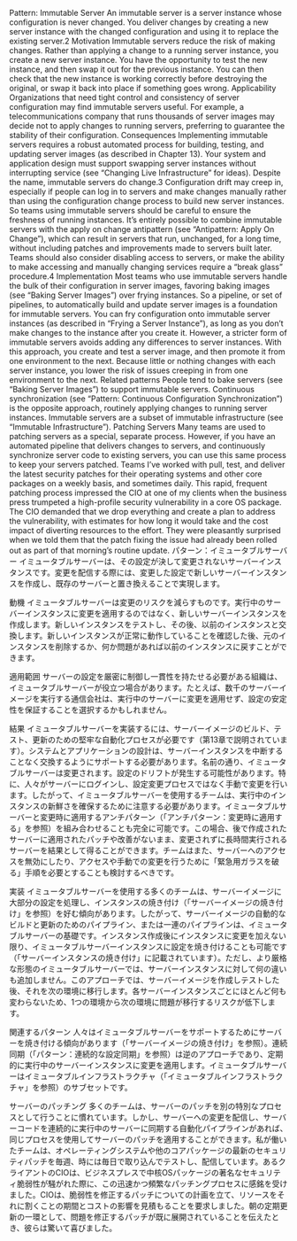 Pattern: Immutable Server An immutable server is a server instance whose configuration is never changed. You deliver changes by creating a new server instance with the changed configuration and using it to replace the existing server.2 Motivation Immutable servers reduce the risk of making changes. Rather than applying a change to a running server instance, you create a new server instance. You have the opportunity to test the new instance, and then swap it out for the previous instance. You can then check that the new instance is working correctly before destroying the original, or swap it back into place if something goes wrong. Applicability Organizations that need tight control and consistency of server configuration may find immutable servers useful. For example, a telecommunications company that runs thousands of server images may decide not to apply changes to running servers, preferring to guarantee the stability of their configuration. Consequences Implementing immutable servers requires a robust automated process for building, testing, and updating server images (as described in Chapter 13). Your system and application design must support swapping server instances without interrupting service (see “Changing Live Infrastructure” for ideas). Despite the name, immutable servers do change.3 Configuration drift may creep in, especially if people can log in to servers and make changes manually rather than using the configuration change process to build new server instances. So teams using immutable servers should be careful to ensure the freshness of running instances. It’s entirely possible to combine immutable servers with the apply on change antipattern (see “Antipattern: Apply On Change”), which can result in servers that run, unchanged, for a
long time, without including patches and improvements made to servers built later. Teams should also consider disabling access to servers, or make the ability to make accessing and manually changing services require a “break glass” procedure.4 Implementation Most teams who use immutable servers handle the bulk of their configuration in server images, favoring baking images (see “Baking Server Images”) over frying instances. So a pipeline, or set of pipelines, to automatically build and update server images is a foundation for immutable servers. You can fry configuration onto immutable server instances (as described in “Frying a Server Instance”), as long as you don’t make changes to the instance after you create it. However, a stricter form of immutable servers avoids adding any differences to server instances. With this approach, you create and test a server image, and then promote it from one environment to the next. Because little or nothing changes with each server instance, you lower the risk of issues creeping in from one environment to the next. Related patterns People tend to bake servers (see “Baking Server Images”) to support immutable servers. Continuous synchronization (see “Pattern: Continuous Configuration Synchronization”) is the opposite approach, routinely applying changes to running server instances. Immutable servers are a subset of immutable infrastructure (see “Immutable Infrastructure”). Patching Servers Many teams are used to patching servers as a special, separate process. However, if you have an automated pipeline that delivers changes to servers, and continuously synchronize server code to existing servers, you can use this same process to keep your servers patched. Teams I’ve worked with pull, test, and deliver the latest security patches for their operating systems and other core packages on a weekly basis, and sometimes daily. This rapid, frequent patching process impressed the CIO at one of my clients when the business press trumpeted a high-profile security vulnerability in a core OS package. The CIO demanded that we drop everything and create a plan to address the vulnerability, with estimates for how long it would take and the cost impact of diverting resources to the effort. They were pleasantly surprised when we told them that the patch fixing the issue had already been rolled out as part of that morning’s routine update.
パターン：イミュータブルサーバー
イミュータブルサーバーは、その設定が決して変更されないサーバーインスタンスです。変更を配信する際には、変更した設定で新しいサーバーインスタンスを作成し、既存のサーバーと置き換えることで実現します。

動機
イミュータブルサーバーは変更のリスクを減らすものです。実行中のサーバーインスタンスに変更を適用するのではなく、新しいサーバーインスタンスを作成します。新しいインスタンスをテストし、その後、以前のインスタンスと交換します。新しいインスタンスが正常に動作していることを確認した後、元のインスタンスを削除するか、何か問題があれば以前のインスタンスに戻すことができます。

適用範囲
サーバーの設定を厳密に制御し一貫性を持たせる必要がある組織は、イミュータブルサーバーが役立つ場合があります。たとえば、数千のサーバーイメージを実行する通信会社は、実行中のサーバーに変更を適用せず、設定の安定性を保証することを選択するかもしれません。

結果
イミュータブルサーバーを実装するには、サーバーイメージのビルド、テスト、更新のための堅牢な自動化プロセスが必要です（第13章で説明されています）。システムとアプリケーションの設計は、サーバーインスタンスを中断することなく交換するようにサポートする必要があります。名前の通り、イミュータブルサーバーは変更されます。設定のドリフトが発生する可能性があります。特に、人々がサーバーにログインし、設定変更プロセスではなく手動で変更を行います。したがって、イミュータブルサーバーを使用するチームは、実行中のインスタンスの新鮮さを確保するために注意する必要があります。イミュータブルサーバーと変更時に適用するアンチパターン（「アンチパターン：変更時に適用する」を参照）を組み合わせることも完全に可能です。この場合、後で作成されたサーバーに適用されたパッチや改善がないまま、変更されずに長時間実行されるサーバーを結果として得ることができます。チームはまた、サーバーへのアクセスを無効にしたり、アクセスや手動での変更を行うために「緊急用ガラスを破る」手順を必要とすることも検討するべきです。

実装
イミュータブルサーバーを使用する多くのチームは、サーバーイメージに大部分の設定を処理し、インスタンスの焼き付け（「サーバーイメージの焼き付け」を参照）を好む傾向があります。したがって、サーバーイメージの自動的なビルドと更新のためのパイプライン、または一連のパイプラインは、イミュータブルサーバーの基礎です。インスタンス作成後にインスタンスに変更を加えない限り、イミュータブルサーバーインスタンスに設定を焼き付けることも可能です（「サーバーインスタンスの焼き付け」に記載されています）。ただし、より厳格な形態のイミュータブルサーバーでは、サーバーインスタンスに対して何の違いも追加しません。このアプローチでは、サーバーイメージを作成しテストした後、それを次の環境に移行します。各サーバーインスタンスごとにほとんど何も変わらないため、1つの環境から次の環境に問題が移行するリスクが低下します。

関連するパターン
人々はイミュータブルサーバーをサポートするためにサーバーを焼き付ける傾向があります（「サーバーイメージの焼き付け」を参照）。連続同期（「パターン：連続的な設定同期」を参照）は逆のアプローチであり、定期的に実行中のサーバーインスタンスに変更を適用します。イミュータブルサーバーはイミュータブルインフラストラクチャ（「イミュータブルインフラストラクチャ」を参照）のサブセットです。

サーバーのパッチング
多くのチームは、サーバーのパッチを別の特別なプロセスとして行うことに慣れています。しかし、サーバーへの変更を配信し、サーバーコードを連続的に実行中のサーバーに同期する自動化パイプラインがあれば、同じプロセスを使用してサーバーのパッチを適用することができます。私が働いたチームは、オペレーティングシステムや他のコアパッケージの最新のセキュリティパッチを毎週、時には毎日で取り込んでテストし、配信しています。あるクライアントのCIOは、ビジネスプレスで中核OSパッケージの著名なセキュリティ脆弱性が騒がれた際に、この迅速かつ頻繁なパッチングプロセスに感銘を受けました。CIOは、脆弱性を修正するパッチについての計画を立て、リソースをそれに割くことの期間とコストの影響を見積もることを要求しました。朝の定期更新の一環として、問題を修正するパッチが既に展開されていることを伝えたとき、彼らは驚いて喜びました。